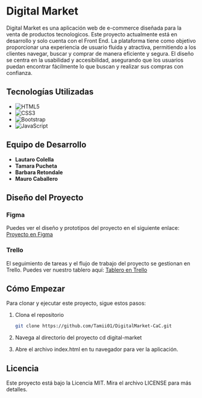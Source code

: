 # Digital Market
Digital Market es una aplicación web de e-commerce diseñada para la venta de productos tecnologicos. Este proyecto actualmente está en desarrollo y solo cuenta con el Front End. La plataforma tiene como objetivo proporcionar una experiencia de usuario fluida y atractiva, permitiendo a los clientes navegar, buscar y comprar de manera eficiente y segura. El diseño se centra en la usabilidad y accesibilidad, asegurando que los usuarios puedan encontrar fácilmente lo que buscan y realizar sus compras con confianza.
## Tecnologías Utilizadas

- ![HTML5](https://img.shields.io/badge/HTML5-E34F26?style=for-the-badge&logo=html5&logoColor=white)
- ![CSS3](https://img.shields.io/badge/CSS3-1572B6?style=for-the-badge&logo=css3&logoColor=white)
- ![Bootstrap](https://img.shields.io/badge/Bootstrap-563D7C?style=for-the-badge&logo=bootstrap&logoColor=white)
- ![JavaScript](https://img.shields.io/badge/JavaScript-F7DF1E?style=for-the-badge&logo=javascript&logoColor=black)

## Equipo de Desarrollo

- **Lautaro Colella**
- **Tamara Pucheta**
- **Barbara Retondale**
- **Mauro Caballero**

## Diseño del Proyecto

### Figma
Puedes ver el diseño y prototipos del proyecto en el siguiente enlace:
[Proyecto en Figma](https://www.figma.com/design/yxorc0i439v6PCfEOWzOtm/proyecto-codo-a-codo?node-id=0%3A1&t=4DAxIn7usVC3GJfJ-1)

### Trello
El seguimiento de tareas y el flujo de trabajo del proyecto se gestionan en Trello. Puedes ver nuestro tablero aquí:
[Tablero en Trello](https://trello.com/b/RDptkNcD/digital-market)

## Cómo Empezar

Para clonar y ejecutar este proyecto, sigue estos pasos:

1. Clona el repositorio
   ```bash
   git clone https://github.com/Tamii01/DigitalMarket-CaC.git

2. Navega al directorio del proyecto
cd digital-market

3. Abre el archivo index.html en tu navegador para ver la aplicación.
   
## Licencia
Este proyecto está bajo la Licencia MIT. Mira el archivo LICENSE para más detalles.

